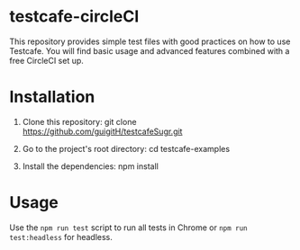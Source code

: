 # testcafe-circleCI

This repository provides simple test files with good practices on how to use Testcafe. You will find basic usage and advanced features combined with a free CircleCI set up.

# Installation

1. Clone this repository:
git clone https://github.com/guigitH/testcafeSugr.git

2. Go to the project's root directory:
cd testcafe-examples

3. Install the dependencies:
npm install


# Usage
Use the `npm run test` script to run all tests in Chrome or `npm run test:headless` for headless.
